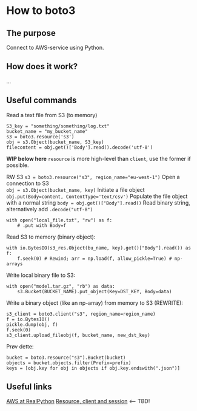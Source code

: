 # How to boto3

## The purpose
Connect to AWS-service using Python.

## How does it work?
...

## Useful commands
Read a text file from S3 (to memory)
```
S3_key = "something/something/log.txt"
bucket_name = "my_bucket_name"
s3 = boto3.resource('s3')
obj = s3.Object(bucket_name, S3_key)
filecontent = obj.get()['Body'].read().decode('utf-8')
````


**WIP below here**
`resource` is more high-level than `client`, use the former if possible.


RW S3
`s3 = boto3.resource("s3", region_name="eu-west-1")` Open a connection to S3  
`obj = s3.Object(bucket_name, key)`  Initiate a file object  
`obj.put(Body=content, ContentType='text/csv')` Populate the file object with a normal string 
`body = obj.get()["Body"].read()` Read binary string, alternatively add `.decode("utf-8")`  
```
with open("local_file.txt", "rw") as f:
    # .put with Body=f
```

Read S3 to memory (binary object):
```
with io.BytesIO(s3_res.Object(bu_name, key).get()["Body"].read()) as f:
    f.seek(0) # Rewind; arr = np.load(f, allow_pickle=True) # np-arrays
```

Write local binary file to S3:
```
with open("model.tar.gz", "rb") as data:
    s3.Bucket(BUCKET_NAME).put_object(Key=DST_KEY, Body=data)
```

Write a binary object (like an np-array) from memory to S3 (REWRITE):
```
s3_client = boto3.client("s3", region_name=region_name)
f = io.BytesIO()
pickle.dump(obj, f)
f.seek(0)
s3_client.upload_fileobj(f, bucket_name, new_dst_key)
```

Prøv dette:
```
bucket = boto3.resource("s3").Bucket(bucket)
objects = bucket.objects.filter(Prefix=prefix)
keys = [obj.key for obj in objects if obj.key.endswith(".json")]
```

## Useful links
[AWS at RealPython](https://realpython.com/lessons/python-boto3-aws-s3-overview/)
[Resource, client and session](https://stackoverflow.com/questions/42809096/difference-in-boto3-between-resource-client-and-session) <-- TBD!  
